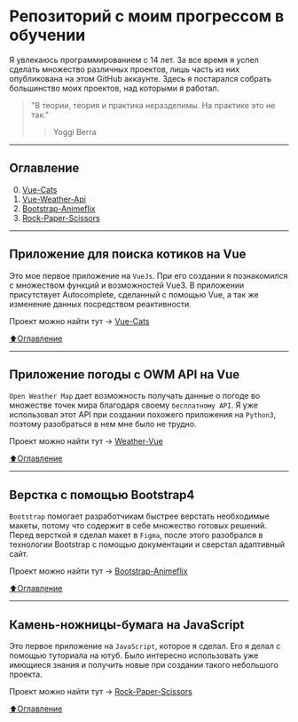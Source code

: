 # Репозиторий с моим прогрессом в обучении
Я увлекаюсь программированием с 14 лет. За все время я успел сделать множество различных проектов, лишь часть из них опубликована на этом GitHub аккаунте. Здесь я постарался собрать большинство моих проектов, над которыми я работал.
> "В теории, теория и практика неразделимы. На практике это не так."
> > Yoggi Berra

____
## Оглавление

0. [Vue-Cats](#Приложение-для-поиска-котиков-на-Vue)
1. [Vue-Weather-Api](#Приложение-погоды-с-OWM-API-на-Vue)
2. [Bootstrap-Animeflix](#Верстка-с-помощью-Bootstrap4)
3. [Rock-Paper-Scissors](#Камень-ножницы-бумага-на-JavaScript)

____

## Приложение для поиска котиков на Vue
Это мое первое приложение на `VueJs`. При его создании я познакомился с множеством функций и возможностей Vue3. В приложении присутствует Autocomplete, сделанный с помощью Vue, а так же изменение данных посредством реактивности.

Проект можно найти тут -> [Vue-Cats](https://github.com/objoracoda/vue3-cats)

[:arrow_up:Оглавление](#Оглавление)
____

## Приложение погоды с OWM API на Vue
`Open Weather Map` дает возможность получать данные о погоде во множестве точек мира благодаря своему `бесплатному API`. Я уже использовал этот API при создании похожего приложения на `Python3`, поэтому разобраться в нем мне было не трудно. 

Проект можно найти тут -> [Weather-Vue](https://github.com/objoracoda/vue-weather-api)

[:arrow_up:Оглавление](#Оглавление)
____

## Верстка с помощью Bootstrap4
`Bootstrap` помогает разработчикам быстрее верстать необходимые макеты, потому что содержит в себе множество готовых решений. Перед версткой я сделал макет в `Figma`, после этого разобрался в технологии Bootstrap с помощью документации и сверстал адаптивный сайт.

Проект можно найти тут -> [Bootstrap-Animeflix](https://github.com/objoracoda/bootstrap-animeflix-page)

[:arrow_up:Оглавление](#Оглавление)
____

## Камень-ножницы-бумага на JavaScript
Это первое приложение на `JavaScript`, которое я сделал. Его я делал с помощью туториала на ютуб. Было интересно использовать уже имющиеся знания и получить новые при создании такого небольшого проекта.

Проект можно найти тут -> [Rock-Paper-Scissors](https://github.com/tarasovdev/Rock-Paper-Scissors)

[:arrow_up:Оглавление](#Оглавление)
